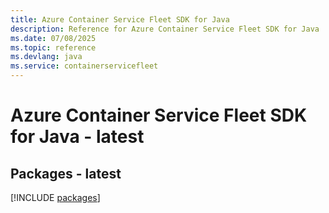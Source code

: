 ```yaml
---
title: Azure Container Service Fleet SDK for Java
description: Reference for Azure Container Service Fleet SDK for Java
ms.date: 07/08/2025
ms.topic: reference
ms.devlang: java
ms.service: containerservicefleet
---
```

# Azure Container Service Fleet SDK for Java - latest
## Packages - latest
[!INCLUDE [packages](container-service-fleet-index.md)]
